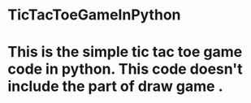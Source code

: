 # TicTacToeGameInPython
# This is the simple tic tac toe game code in python. This code doesn't include the part of draw game .
